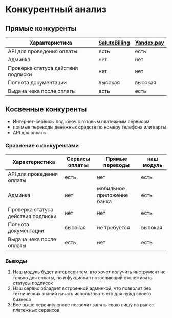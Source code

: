 # Конкурентный анализ

## Прямые конкуренты

| Характеристика                     | [SaluteBilling](https://developers.sber.ru/portal/products/salutebilling) | [Yandex.pay](bank.yandex.ru/pay/ ) |
|------------------------------------|---------------------------------------------------------------------------|------------------------------------|
| API для проведения оплаты          | есть                                                                      | есть                               |
| Админка                            | нет                                                                       | нет                                |
| Проверка статуса действия подписки | нет                                                                       | нет                                |
| Полнота документации               | высокая                                                                   | высокая                            |
| Выдача чека после оплаты           | есть                                                                      | есть                               |


## Косвенные конкуренты

- Интернет-сервисы под ключ с готовым платежным сервисом
- прямые переводы денежных средств по номеру телефона или карты
- API для оплаты

### Сравнение с конкурентами

| Характеристика                    | Сервисы оплат ы   | Прямые переводы           | наш модуль |
|-----------------------------------|-------------------|---------------------------|------------|
| API для проведения оплаты         | есть              | нет                       | есть       |
| Админка                           | нет               | мобильное приложение банка | есть       |
| Проверка статуса действия подписки | нет               | нет                       | есть       | 
| Полнота документации              | высокая           | не требуется              | высокая    |
| Выдача чека после оплаты          | есть              | нет                       | есть       |



### Выводы
1. Наш модуль будет интересен тем, кто хочет получить инструмент не только для оплаты, но и фукционал позволяющий отслеживать статусы подписок
2. Наш сервис обладает встроенной админкой, что позволит без технических знаний начать использовать его для нужд своего бизнеса
3. Все выше перечисленное позволит занять свою нишу на рынке платежных сервисов
